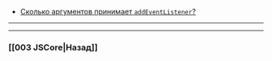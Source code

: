 - [Сколько аргументов принимает `addEventListener`?](https://youtu.be/7TvS0iKR3_c?t=538)


___

___

### [[003 JSCore|Назад]]
